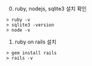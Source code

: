 0. ruby, nodejs, sqlite3 설치 확인
```shell
> ruby -v
> sqlite3 -version
> node -v
```

1. ruby on rails 설치
```shell
> gem install rails
> rails -v  
```
